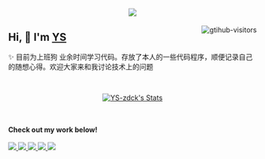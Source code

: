 
<h1 align="center"> <a href="https://www.mi65.cn/"> <img src="https://readme-typing-svg.herokuapp.com/?lines=开心每一天(%22Hello%2C%20World!%22);YS%E7%A5%9D%E6%82%A8%E4%BB%8A%E5%A4%A9%E6%84%89%E5%BF%AB!&center=true&size=27"> </a> </h1>
<a href="https://github.com/YS-zdck/computer-vision-in-action">
    <img align="right" src="https://komarev.com/ghpvc/?username=YS-zdck&label=Visitors&color=red&style=flat&logo=github" alt="gtihub-visitors" />
</a>
 
## Hi, 👋  I'm <a href="https://www.mi65.cn"> YS </a>
 
  ✨ 目前为上班狗 业余时间学习代码。存放了本人的一些代码程序，顺便记录自己的随想心得。欢迎大家来和我讨论技术上的问题
 
 
<!--my introduction end -->
 
<br>
 
<p align="center">
  <a href="https://github.com/YS-zdck" class="rich-diff-level-one">
    <img src="https://avatars.githubusercontent.com/u/169510121?v=4" alt="YS-zdck's Stats" >
    <!-- &hide=issues
    <img src="https://github-readme-stats.vercel.app/api?username=YS-zdck&hide=issues&title_color=333&text_color=777" alt="YS-zdck's Stats" >
    -->
  </a>
</p>
  <br><br>
  <strong>Check out my work below!</strong>
  <br><br>
  <a href="https://github.com/YS-zdck">
    <img src="https://badges.strrl.dev/visits/YS-zdck/YS-zdck?style=flat-square&color=black&logo=github">
  </a>
  <a href="https://github.com/YS-zdck">
    <img src="https://badges.strrl.dev/years/YS-zdck?style=flat-square&color=black&logo=github">
  </a>
  <a href="https://github.com/YS-zdck?tab=repositories">
    <img src="https://badges.strrl.dev/repos/YS-zdck?style=flat-square&color=black&logo=github">
  </a>
  <a href="https://gist.github.com/YS-zdck">
    <img src="https://badges.strrl.dev/gists/YS-zdck?style=flat-square&color=black&logo=github">
  </a>
  <a href="https://github.com/YS-zdck">
    <img src="https://badges.strrl.dev/commits/monthly/YS-zdck?style=flat-square&color=black&logo=github">
  </a>
</p>
 

